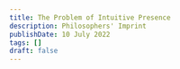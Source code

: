 ```yaml
---
title: The Problem of Intuitive Presence
description: Philosophers' Imprint
publishDate: 10 July 2022
tags: []
draft: false
---
```

